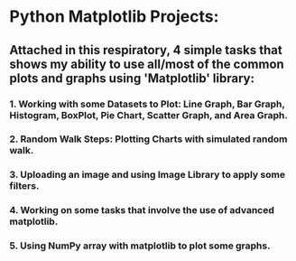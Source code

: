 # **Python Matplotlib Projects:**
## Attached in this respiratory, 4 simple tasks that shows my ability to use all/most of the common plots and graphs using 'Matplotlib' library:
###  1. Working with some Datasets to Plot: Line Graph, Bar Graph, Histogram, BoxPlot, Pie Chart, Scatter Graph, and Area Graph.
###  2. Random Walk Steps: Plotting Charts  with simulated random walk.
###  3. Uploading an image and using Image Library to apply some filters.
###  4. Working on some tasks that involve the use of advanced matplotlib.
###  5. Using NumPy array with matplotlib to plot some graphs.
